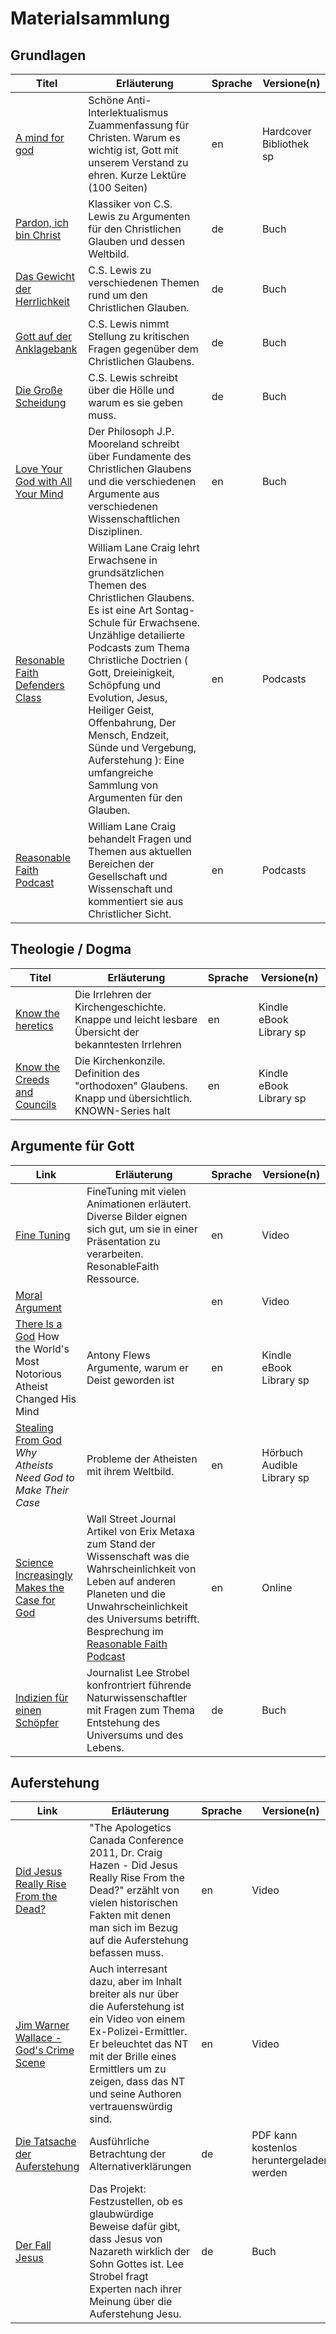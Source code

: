 
# Materialsammlung


## Grundlagen

Titel | Erläuterung | Sprache | Versione(n)
----- | ----------- | ------- | -----------
[A mind for god](http://www.amazon.de/Mind-God-James-Emery-White/dp/0830836632/) | Schöne Anti-Interlektualismus Zuammenfassung für Christen. Warum es wichtig ist, Gott mit unserem Verstand zu ehren. Kurze Lektüre (100 Seiten) | en | Hardcover Bibliothek sp
[Pardon, ich bin Christ](http://www.amazon.de/Pardon-Christ-Meine-Argumente-Glauben/dp/3765531502/ref=sr_1_12?s=books&ie=UTF8&qid=1429362731&sr=1-12&keywords=lewis+clive) | Klassiker von C.S. Lewis zu Argumenten für den Christlichen Glauben und dessen Weltbild. | de | Buch
[Das Gewicht der Herrlichkeit](http://www.amazon.de/Das-Gewicht-Herrlichkeit-Clive-Lewis/dp/3765538612/ref=sr_1_10?s=books&ie=UTF8&qid=1429362731&sr=1-10&keywords=lewis+clive) | C.S. Lewis zu verschiedenen Themen rund um den Christlichen Glauben. | de | Buch
[Gott auf der Anklagebank](http://www.amazon.de/Gott-Anklagebank-Clive-Staples-Lewis/dp/3765534722/ref=sr_1_6?s=books&ie=UTF8&qid=1429362731&sr=1-6&keywords=lewis+clive) | C.S. Lewis nimmt Stellung zu kritischen Fragen gegenüber dem Christlichen Glaubens. | de | Buch
[Die Große Scheidung](http://www.amazon.de/Die-grosse-Scheidung-zwischen-Himmel/dp/3894110090/ref=sr_1_1?s=books&ie=UTF8&qid=1429363131&sr=1-1&keywords=c+s+lewis+die+gro%C3%9Fe+scheidung) | C.S. Lewis schreibt über die Hölle und warum es sie geben muss. | de | Buch
[Love Your God with All Your Mind](http://www.amazon.de/Love-Your-Mind-anniversary-repack/dp/B00NICLKHE/ref=sr_1_3?s=books&ie=UTF8&qid=1429363353&sr=1-3&keywords=love+your+god+with) | Der Philosoph J.P. Mooreland schreibt über Fundamente des Christlichen Glaubens und die verschiedenen Argumente aus verschiedenen Wissenschaftlichen Disziplinen. | en | Buch
[Resonable Faith Defenders Class](http://www.reasonablefaith.org/defenders-3-podcast) | William Lane Craig lehrt Erwachsene in grundsätzlichen Themen des Christlichen Glaubens. Es ist eine Art Sontag-Schule für Erwachsene. Unzählige detailierte Podcasts zum Thema Christliche Doctrien ( Gott, Dreieinigkeit, Schöpfung und Evolution, Jesus, Heiliger Geist, Offenbahrung, Der Mensch, Endzeit, Sünde und Vergebung, Auferstehung ): Eine umfangreiche Sammlung von Argumenten für den Glauben. | en | Podcasts
[Reasonable Faith Podcast](http://www.reasonablefaith.org/reasonable-faith-podcast/latest) | William Lane Craig behandelt Fragen und Themen aus aktuellen Bereichen der Gesellschaft und Wissenschaft und kommentiert sie aus Christlicher Sicht. | en | Podcasts

## Theologie / Dogma

Titel | Erläuterung | Sprache | Versione(n)
----- | ----------- | ------- | -----------
[Know the heretics](http://www.amazon.de/Know-Heretics-KNOW-Justin-Holcomb-ebook/dp/B00GS084LS) | Die Irrlehren der Kirchengeschichte. Knappe und leicht lesbare Übersicht der bekanntesten Irrlehren | en | Kindle eBook Library sp
[Know the Creeds and Councils ](http://www.amazon.de/Know-Creeds-Councils-Justin-Holcomb-ebook/dp/B00GS084MW/) | Die Kirchenkonzile. Definition des "orthodoxen" Glaubens. Knapp und übersichtlich. KNOWN-Series halt | en | Kindle eBook Library sp

## Argumente für Gott

Link   | Erläuterung | Sprache | Versione(n) 
------ | ----------- | ------- | ------------
[Fine Tuning](https://www.youtube.com/watch?v=Q3jvfvho3CE) | FineTuning mit vielen Animationen erläutert. Diverse Bilder eignen sich gut, um sie in einer Präsentation zu verarbeiten. ResonableFaith Ressource. | en | Video
[Moral Argument](https://www.youtube.com/watch?v=OxiAikEk2vU) | | en | Video
[There Is a God](http://www.amazon.de/There-God-Notorious-Atheist-Changed-ebook/dp/B000W9169S) How the World's Most Notorious Atheist Changed His Mind | Antony Flews Argumente, warum er Deist geworden ist | en | Kindle eBook Library sp
[Stealing From God](http://www.amazon.de/Stealing-God-Atheists-Need-Their/dp/B00RND5STA) *Why Atheists Need God to Make Their Case* | Probleme der Atheisten mit ihrem Weltbild. | en | Hörbuch Audible Library sp
[Science Increasingly Makes the Case for God](http://www.wsj.com/articles/eric-metaxas-science-increasingly-makes-the-case-for-god-1419544568) | Wall Street Journal Artikel von Erix Metaxa zum Stand der Wissenschaft was die Wahrscheinlichkeit von Leben auf anderen Planeten und die Unwahrscheinlichkeit des Universums betrifft. Besprechung im [Reasonable Faith Podcast](http://www.reasonablefaith.org/god-explodes-the-wall-street-journal) | en | Online
[Indizien für einen Schöpfer](http://www.amazon.de/Indizien-f%C3%BCr-einen-Sch%C3%B6pfer-Spannungsfeld/dp/3865910122/ref=sr_1_1?s=books&ie=UTF8&qid=1429362316&sr=1-1&keywords=indizien+f%C3%BCr+einen+sch%C3%B6pfer) | Journalist Lee Strobel konfrontriert führende Naturwissenschaftler mit Fragen zum Thema Entstehung des Universums und des Lebens. | de | Buch

## Auferstehung

Link   | Erläuterung | Sprache | Versione(n) 
------ | ----------- | ------- | ------------
[Did Jesus Really Rise From the Dead?](https://www.youtube.com/watch?v=aTki64TkUeA) |  "The Apologetics Canada Conference 2011, Dr. Craig Hazen - Did Jesus Really Rise From the Dead?" erzählt von vielen historischen Fakten mit denen man sich im Bezug auf die Auferstehung befassen muss. | en | Video
[Jim Warner Wallace - God's Crime Scene](https://www.youtube.com/watch?v=aTki64TkUeA) | Auch interresant dazu, aber im Inhalt breiter als nur über die Auferstehung ist ein Video von einem Ex-Polizei-Ermittler. Er beleuchtet das NT mit der Brille eines Ermittlers um zu zeigen, dass das NT und seine Authoren vertrauenswürdig sind. | en | Video
[Die Tatsache der Auferstehung](http://leseplatz.de/cgi-bin/navigation/rm/chooseDetailItem/itemID/363/title/Die_Tatsache_der_Auferstehung/) | Ausführliche Betrachtung der Alternativerklärungen | de | PDF kann kostenlos heruntergeladen werden
[Der Fall Jesus](http://www.amazon.de/Fall-Jesus-Journalist-Suche-Wahrheit/dp/3894902744/ref=la_B001H6KH8G_1_3?s=books&ie=UTF8&qid=1429362577&sr=1-3) | Das Projekt: Festzustellen, ob es glaubwürdige Beweise dafür gibt, dass Jesus von Nazareth wirklich der Sohn Gottes ist. Lee Strobel fragt Experten nach ihrer Meinung über die Auferstehung Jesu. | de | Buch
